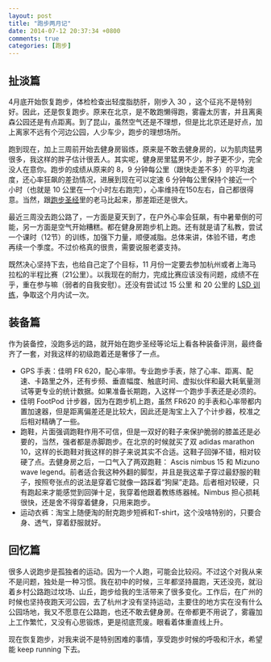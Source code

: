 ```yaml
---
layout: post
title: "跑步两月记"
date: 2014-07-12 20:37:34 +0800
comments: true
categories: [跑步]
---
```

## 扯淡篇

4月底开始恢复跑步，体检检查出轻度脂肪肝，刚步入 30 ，这个征兆不是特别好。因此，还是恢复跑步。原来在北京，是不敢跑懒得跑，雾霾太厉害，并且离奥森公园还是有点距离。到了昆山，虽然空气还是不理想，但是比北京还是好点，加上离家不远有个河边公园，人少车少，跑步的理想场所。

跑到现在，加上三周前开始去健身房锻炼，原来是不敢去健身房的，以为肌肉猛男很多，我这样的胖子估计很丢人。其实呢，健身房里猛男不少，胖子更不少，完全没人在意你。跑步的成绩从原来的 8，9 分钟每公里（跟快走差不多）的平均速度，还心率狂飙的差劲情况，进展到现在可以定速 6 分钟每公里保持个接近一个小时（也就是 10 公里在一个小时左右跑完），心率维持在150左右，自己都很得意。当然，跟[跑步圣经](http://bbs.runbible.cn/)里的老马比起来，那差距还是很大。

最近三周没去跑公路了，一方面是夏天到了，在户外心率会狂飙，有中暑晕倒的可能，另一方面是空气开始糟糕。都在健身房跑步机上跑。还有就是请了私教，尝试一个课时（12节）的训练，加强下力量，顺便减脂。总体来讲，体验不错，考虑再续一个季度。不过价格真的很贵，需要说服老婆支持。

既然决心坚持下去，也给自己定了个目标，11 月份一定要去参加杭州或者上海马拉松的半程比赛（21公里）。以我现在的耐力，完成比赛应该没有问题，成绩不在乎，重在参与嘛（弱者的自我安慰）。还没有尝试过 15 公里 和 20 公里的 [LSD 训练](http://bbs.runbible.cn/forum.php?mod=viewthread&tid=281476)，争取这个月内试一次。

## 装备篇

作为装备控，没跑多远的路，就开始在跑步圣经等论坛上看各种装备评测，最终备齐了一套，对我这样的初级跑着还是奢侈了一点。

* GPS 手表：佳明 FR 620，配心率带。专业跑步手表，除了心率、距离、配速、卡路里之外，还有步频、垂直幅度、触底时间、虚拟伙伴和最大耗氧量测试等更专业的统计数据。如果准备长期跑，入这样一个跑步手表还是必须的。
* 佳明 FootPod 计步器，因为在跑步机上跑，虽然 FR620 的手表和心率带都内置加速器，但是距离偏差还是比较大，因此还是淘宝上入了个计步器，校准之后相对精确了一些。
* 跑鞋，片面强调跑鞋作用不可信，但是一双好的鞋子来保护脆弱的膝盖还是必要的，当然，强者都是赤脚跑步。在北京的时候就买了双 adidas marathon 10，这样的长跑鞋对我这样的胖子来说其实不合适。这鞋子回弹不错，相对较硬了点。去健身房之后，一口气入了两双跑鞋： Ascis nimbus 15 和 Mizuno wave legend。前者适合我这种外翻的脚型，并且是我这辈子穿过最舒服的鞋子，按照夸张点的说法是穿着它就像一路踩着“狗屎”走路。后者相对较硬，只有跑起来才能感觉到回弹十足，我穿着他跟着教练练器械。Nimbus 担心损耗很快，还是舍不得穿着健身，只用来跑步。
* 运动衣裤：淘宝上随便淘的耐克跑步短裤和T-shirt，这个没啥特别的，只要合身、透气，穿着舒服就好。


## 回忆篇

很多人说跑步是孤独者的运动。因为一个人跑，可能会比较闷。不过这个对我从来不是问题，独处是一种习惯。我在初中的时候，三年都坚持晨跑，天还没亮，就沿着乡村公路跑过坟场、山丘，跑步给我的生活带来了很多变化。工作后，在广州的时候也坚持夜跑天河公园，去了杭州才没有坚持运动，主要住的地方实在没有什么公园场地，我又不愿意在公路跑，也还不敢去健身房。在帝都更不用说了，雾霾加上工作繁忙，又没有心思锻炼，更是彻底荒废。眼看着体重直线上升。

现在恢复跑步，对我来说不是特别困难的事情，享受跑步时候的呼吸和汗水，希望能 keep running 下去。




